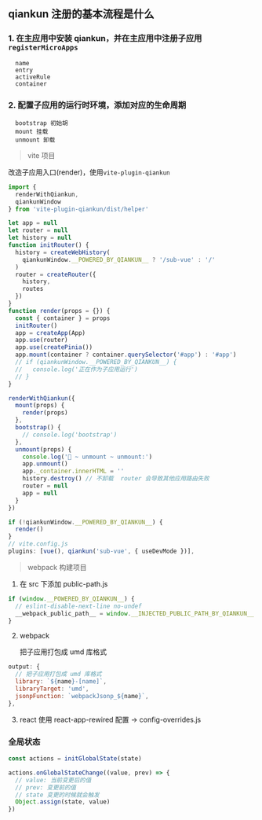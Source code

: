 ## qiankun 注册的基本流程是什么

### 1. 在主应用中安装 qiankun，并在主应用中注册子应用`registerMicroApps`

```
  name
  entry
  activeRule
  container
```

### 2. 配置子应用的运行时环境，添加对应的生命周期

```
  bootstrap 初始胡
  mount 挂载
  unmount 卸载
```

> vite 项目

改造子应用入口(render)，使用`vite-plugin-qiankun`

```js
import {
  renderWithQiankun,
  qiankunWindow
} from 'vite-plugin-qiankun/dist/helper'

let app = null
let router = null
let history = null
function initRouter() {
  history = createWebHistory(
    qiankunWindow.__POWERED_BY_QIANKUN__ ? '/sub-vue' : '/'
  )
  router = createRouter({
    history,
    routes
  })
}
function render(props = {}) {
  const { container } = props
  initRouter()
  app = createApp(App)
  app.use(router)
  app.use(createPinia())
  app.mount(container ? container.querySelector('#app') : '#app')
  // if (qiankunWindow.__POWERED_BY_QIANKUN__) {
  //   console.log('正在作为子应用运行')
  // }
}

renderWithQiankun({
  mount(props) {
    render(props)
  },
  bootstrap() {
    // console.log('bootstrap')
  },
  unmount(props) {
    console.log('🚀 ~ unmount ~ unmount:')
    app.unmount()
    app._container.innerHTML = ''
    history.destroy() // 不卸载  router 会导致其他应用路由失败
    router = null
    app = null
  }
})

if (!qiankunWindow.__POWERED_BY_QIANKUN__) {
  render()
}
// vite.config.js
plugins: [vue(), qiankun('sub-vue', { useDevMode })],

```

> webpack 构建项目

1. 在 src 下添加 public-path.js

```js
if (window.__POWERED_BY_QIANKUN__) {
  // eslint-disable-next-line no-undef
  __webpack_public_path__ = window.__INJECTED_PUBLIC_PATH_BY_QIANKUN__
}
```

2. webpack

   把子应用打包成 umd 库格式

```js
output: {
  // 把子应用打包成 umd 库格式
  library: `${name}-[name]`,
  libraryTarget: 'umd',
  jsonpFunction: `webpackJsonp_${name}`,
},
```

3. react 使用 react-app-rewired 配置 -> config-overrides.js

### 全局状态

```js
const actions = initGlobalState(state)

actions.onGlobalStateChange((value, prev) => {
  // value: 当前变更后的值
  // prev: 变更前的值
  // state 变更的时候就会触发
  Object.assign(state, value)
})
```

